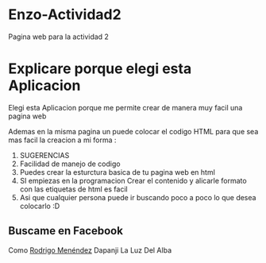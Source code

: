# Enzo-Actividad2
Pagina web para la actividad 2 
<!DOCTYPE HTML>
<html lang="es">
<head>
<meta charset="UTF-8">
<meta name ="description"content ="En esta creacion de Pagina Web!!! ">
</head>
<body>
<h1>Explicare porque elegi esta Aplicacion</h1>
<p>Elegi esta Aplicacion porque me permite crear de manera muy facil una pagina web</p>
<p>Ademas en la misma pagina un puede colocar el codigo HTML para que sea mas facil la creacion a mi forma :</p>
<ol>
<li>SUGERENCIAS</li>
<li>Facilidad de manejo de codigo </li>
<li> Puedes crear la esturctura basica de tu pagina  web en html</li>
<li>SI empiezas en la programacion Crear el contenido y alicarle formato con las etiquetas de html es facil </li>
<li>Asi que cualquier persona puede ir buscando poco a poco lo que desea colocarlo :D </li>
</ol>
<h2>Buscame en Facebook</h2>
  <p>Como <a target="_blank" href="https://www.facebook.com/rodri.mnndz"> Rodrigo Menéndez</a> Dapanji La Luz Del Alba</p>
</body>
</html>
